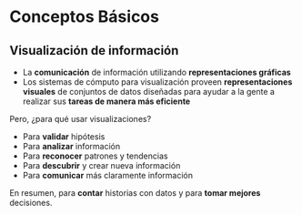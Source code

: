 # Conceptos Básicos

## Visualización de información

- La **comunicación** de información utilizando **representaciones gráficas**
- Los sistemas de cómputo para visualización proveen **representaciones visuales** de conjuntos de datos diseñadas para ayudar a la gente a realizar sus **tareas de manera más eficiente**

Pero, ¿para qué usar visualizaciones?

- Para **validar** hipótesis
- Para **analizar** información
- Para **reconocer** patrones y tendencias
- Para **descubrir** y crear nueva información
- Para **comunicar** más claramente información

En resumen, para **contar** historias con datos y para **tomar mejores** decisiones.

